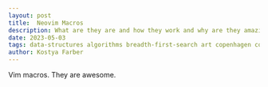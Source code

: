 ```yaml
---
layout:	post
title:	Neovim Macros
description: What are they are and how they work and why are they amazing
date: 2023-05-03
tags: data-structures algorithms breadth-first-search art copenhagen contemporary
author: Kostya Farber
---
```


Vim macros. They are awesome.
